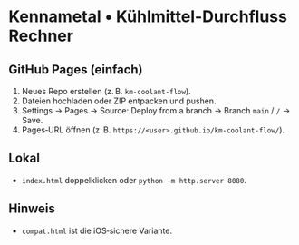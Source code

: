 # Kennametal • Kühlmittel-Durchfluss Rechner

## GitHub Pages (einfach)
1. Neues Repo erstellen (z. B. `km-coolant-flow`).
2. Dateien hochladen oder ZIP entpacken und pushen.
3. Settings → Pages → Source: Deploy from a branch → Branch `main` / `/` → Save.
4. Pages‑URL öffnen (z. B. `https://<user>.github.io/km-coolant-flow/`).

## Lokal
- `index.html` doppelklicken oder `python -m http.server 8080`.

## Hinweis
- `compat.html` ist die iOS‑sichere Variante.
